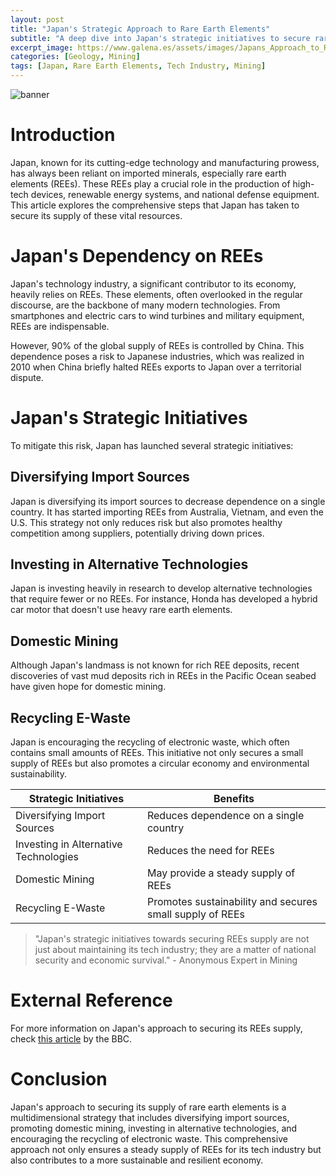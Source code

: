 ```yaml
---
layout: post
title: "Japan's Strategic Approach to Rare Earth Elements"
subtitle: "A deep dive into Japan's strategic initiatives to secure rare earth elements for its thriving tech industry."
excerpt_image: https://www.galena.es/assets/images/Japans_Approach_to_Rare_Earth_Elements.png
categories: [Geology, Mining]
tags: [Japan, Rare Earth Elements, Tech Industry, Mining]
---
```


![banner](https://www.galena.es/assets/images/Japans_Approach_to_Rare_Earth_Elements.png "A map of Japan highlighting key regions for rare earth element mining, with icons representing technology manufacturing and mineral resources, illustrating Japan's strategic efforts to secure essential materials for the tech industry.")

# Introduction

Japan, known for its cutting-edge technology and manufacturing prowess, has always been reliant on imported minerals, especially rare earth elements (REEs). These REEs play a crucial role in the production of high-tech devices, renewable energy systems, and national defense equipment. This article explores the comprehensive steps that Japan has taken to secure its supply of these vital resources.

# Japan's Dependency on REEs

Japan's technology industry, a significant contributor to its economy, heavily relies on REEs. These elements, often overlooked in the regular discourse, are the backbone of many modern technologies. From smartphones and electric cars to wind turbines and military equipment, REEs are indispensable.

However, 90% of the global supply of REEs is controlled by China. This dependence poses a risk to Japanese industries, which was realized in 2010 when China briefly halted REEs exports to Japan over a territorial dispute.

# Japan's Strategic Initiatives

To mitigate this risk, Japan has launched several strategic initiatives:

## Diversifying Import Sources

Japan is diversifying its import sources to decrease dependence on a single country. It has started importing REEs from Australia, Vietnam, and even the U.S. This strategy not only reduces risk but also promotes healthy competition among suppliers, potentially driving down prices.

## Investing in Alternative Technologies

Japan is investing heavily in research to develop alternative technologies that require fewer or no REEs. For instance, Honda has developed a hybrid car motor that doesn't use heavy rare earth elements.

## Domestic Mining

Although Japan's landmass is not known for rich REE deposits, recent discoveries of vast mud deposits rich in REEs in the Pacific Ocean seabed have given hope for domestic mining.

## Recycling E-Waste

Japan is encouraging the recycling of electronic waste, which often contains small amounts of REEs. This initiative not only secures a small supply of REEs but also promotes a circular economy and environmental sustainability.

| Strategic Initiatives | Benefits |
|-----------------------|----------|
| Diversifying Import Sources | Reduces dependence on a single country |
| Investing in Alternative Technologies | Reduces the need for REEs |
| Domestic Mining | May provide a steady supply of REEs |
| Recycling E-Waste | Promotes sustainability and secures small supply of REEs |

> "Japan's strategic initiatives towards securing REEs supply are not just about maintaining its tech industry; they are a matter of national security and economic survival." - Anonymous Expert in Mining

# External Reference

For more information on Japan's approach to securing its REEs supply, check [this article](https://www.bbc.co.uk/news/world-asia-17369575) by the BBC.

# Conclusion

Japan's approach to securing its supply of rare earth elements is a multidimensional strategy that includes diversifying import sources, promoting domestic mining, investing in alternative technologies, and encouraging the recycling of electronic waste. This comprehensive approach not only ensures a steady supply of REEs for its tech industry but also contributes to a more sustainable and resilient economy.